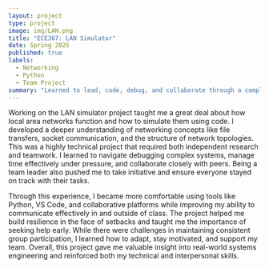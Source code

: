 ```yaml
---
layout: project
type: project
image: img/LAN.png
title: "ECE367: LAN Simulator"
date: Spring 2025
published: true
labels:
  - Networking
  - Python
  - Team Project
summary: "Learned to lead, code, debug, and collaborate through a complex LAN simulator project that tested both my technical and teamwork skills."
---
```

Working on the LAN simulator project taught me a great deal about how local area networks function and how to simulate them using code. I developed a deeper understanding of networking concepts like file transfers, socket communication, and the structure of network topologies. This was a highly technical project that required both independent research and teamwork. I learned to navigate debugging complex systems, manage time effectively under pressure, and collaborate closely with peers. Being a team leader also pushed me to take initiative and ensure everyone stayed on track with their tasks.

Through this experience, I became more comfortable using tools like Python, VS Code, and collaborative platforms while improving my ability to communicate effectively in and outside of class. The project helped me build resilience in the face of setbacks and taught me the importance of seeking help early. While there were challenges in maintaining consistent group participation, I learned how to adapt, stay motivated, and support my team. Overall, this project gave me valuable insight into real-world systems engineering and reinforced both my technical and interpersonal skills.
